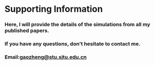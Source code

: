 # Supporting Information
### Here, I will provide the details of the simulations from all my published papers.
### If you have any questions, don't hesitate to contact me. 
### Email:gaozheng@stu.sjtu.edu.cn
